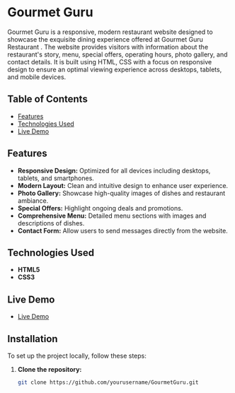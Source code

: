 # Gourmet Guru

Gourmet Guru is a responsive, modern restaurant website designed to showcase the exquisite dining experience offered at Gourmet Guru Restaurant . The website provides visitors with information about the restaurant's story, menu, special offers, operating hours, photo gallery, and contact details. It is built using HTML, CSS with a focus on responsive design to ensure an optimal viewing experience across desktops, tablets, and mobile devices.

## Table of Contents

- [Features](#features)
- [Technologies Used](#technologies-used)
- [Live Demo](#live-demo)


## Features

- **Responsive Design:** Optimized for all devices including desktops, tablets, and smartphones.
- **Modern Layout:** Clean and intuitive design to enhance user experience.
- **Photo Gallery:** Showcase high-quality images of dishes and restaurant ambiance.
- **Special Offers:** Highlight ongoing deals and promotions.
- **Comprehensive Menu:** Detailed menu sections with images and descriptions of dishes.
- **Contact Form:** Allow users to send messages directly from the website.

## Technologies Used

- **HTML5**
- **CSS3**


## Live Demo
- [Live Demo](https://mohamed-khaled0.github.io/Restaurant-Website-Using-HTML-and-CSS/)
## Installation

To set up the project locally, follow these steps:

1. **Clone the repository:**

   ```bash
   git clone https://github.com/yourusername/GourmetGuru.git
